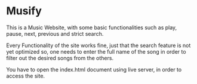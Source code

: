 # Musify
This is a Music Website, with some basic functionalities such as play, pause, next, previous and strict search.

Every Functionality of the site works fine, just that the search feature is not yet optimized so, one needs to enter the full name of the song in order to filter out the desired songs from the others.

You have to open the index.html document using live server, in order to access the site.
